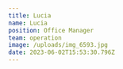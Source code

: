 ```yaml
---
title: Lucia
name: Lucia
position: Office Manager
team: operation
image: /uploads/img_6593.jpg
date: 2023-06-02T15:53:30.796Z
---
```

